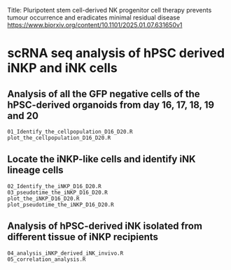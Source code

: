 Title: Pluripotent stem cell-derived NK progenitor cell therapy prevents tumour occurrence and eradicates minimal residual disease
https://www.biorxiv.org/content/10.1101/2025.01.07.631650v1

# scRNA seq analysis of hPSC derived iNKP and iNK cells

## Analysis of all the GFP negative cells of the hPSC-derived organoids from day 16, 17, 18, 19 and 20
    01_Identify_the_cellpopulation_D16_D20.R
    plot_the_cellpopulation_D16_D20.R

## Locate the iNKP-like cells and identify iNK lineage cells 
    02_Identify_the_iNKP_D16_D20.R
    03_pseudotime_the_iNKP_D16_D20.R
    plot_the_iNKP_D16_D20.R
    plot_pseudotime_the_iNKP_D16_D20.R

## Analysis of hPSC-derived iNK isolated from different tissue of iNKP recipients
    04_analysis_iNKP_derived_iNK_invivo.R
    05_correlation_analysis.R
